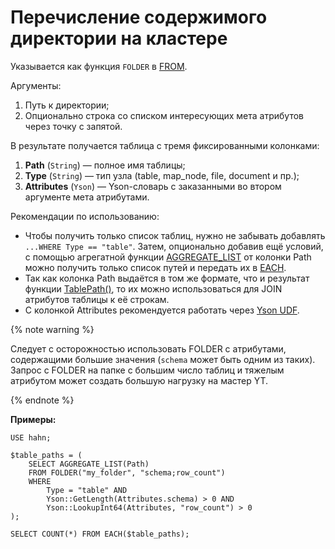 
# Перечисление содержимого директории на кластере

Указывается как функция `FOLDER` в [FROM](../../from.md).

Аргументы:

1. Путь к директории;
2. Опционально строка со списком интересующих мета атрибутов через точку с запятой.

В результате получается таблица с тремя фиксированными колонками:

1. **Path** (`String`) — полное имя таблицы;
2. **Type** (`String`) — тип узла (table, map_node, file, document и пр.);
3. **Attributes** (`Yson`) — Yson-словарь с заказанными во втором аргументе мета атрибутами.

Рекомендации по использованию:

* Чтобы получить только список таблиц, нужно не забывать добавлять `...WHERE Type == "table"`. Затем, опционально добавив ещё условий, с помощью агрегатной функции [AGGREGATE_LIST](../../../builtins/aggregation.md#aggregate-list) от колонки Path можно получить только список путей и передать их в [EACH](#each).
* Так как колонка Path выдаётся в том же формате, что и результат функции [TablePath()](../../../builtins/basic.md#tablepath), то их можно использоваться для JOIN атрибутов таблицы к её строкам.
* C колонкой Attributes рекомендуется работать через [Yson UDF](../../../udf/list/yson.md).

{% note warning %}

Следует с осторожностью использовать FOLDER с атрибутами, содержащими большие значения (`schema` может быть одним из таких). Запрос с  FOLDER на папке с большим число таблиц и тяжелым атрибутом может создать большую нагрузку на мастер YT.

{% endnote %}

**Примеры:**

``` yql
USE hahn;

$table_paths = (
    SELECT AGGREGATE_LIST(Path)
    FROM FOLDER("my_folder", "schema;row_count")
    WHERE
        Type = "table" AND
        Yson::GetLength(Attributes.schema) > 0 AND
        Yson::LookupInt64(Attributes, "row_count") > 0
);

SELECT COUNT(*) FROM EACH($table_paths);
```